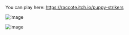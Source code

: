 You can play here: https://raccote.itch.io/puppy-strikers

![image](https://github.com/user-attachments/assets/b6b3e48b-0211-4a60-826f-0fe6592d9727)

![image](https://github.com/user-attachments/assets/36699793-7ec2-4591-b86b-13d30876bcc8)
